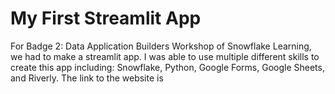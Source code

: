 # My First Streamlit App

For Badge 2: Data Application Builders Workshop of Snowflake Learning, we had to make a streamlit app. 
I was able to use multiple different skills to create this app including: Snowflake, Python, Google Forms, Google Sheets, and Riverly.
The link to the website is 
